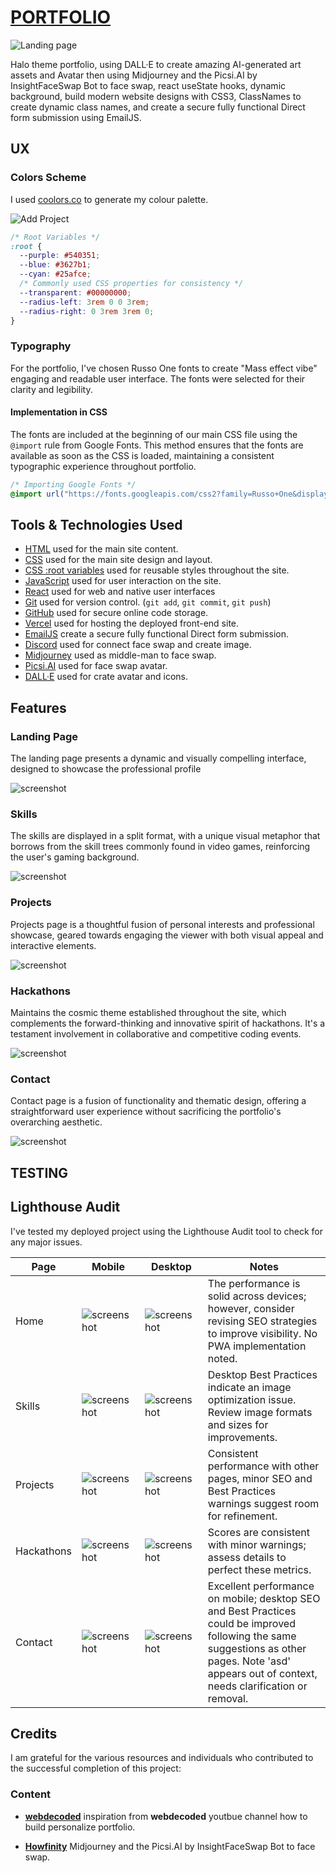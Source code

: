# [PORTFOLIO](https://react-portfolio-wine-six.vercel.app/)

![Landing page](https://i.imgur.com/uSr4R1c.png)

Halo theme portfolio, using DALL·E to create amazing AI-generated art assets and Avatar then using Midjourney and the Picsi.AI by InsightFaceSwap Bot to face swap, react useState hooks, dynamic background, build modern website designs with CSS3, ClassNames to create dynamic class names, and create a secure fully functional Direct form submission using EmailJS.

## UX

### Colors Scheme

I used [coolors.co](https://coolors.co/540351-3627b1-25afce) to generate my colour palette.

![Add Project](https://i.imgur.com/OkDzIWE.png)

```css
/* Root Variables */
:root {
  --purple: #540351;
  --blue: #3627b1;
  --cyan: #25afce;
  /* Commonly used CSS properties for consistency */
  --transparent: #00000000;
  --radius-left: 3rem 0 0 3rem;
  --radius-right: 0 3rem 3rem 0;
}
```

### Typography

For the portfolio, I've chosen Russo One fonts to create "Mass effect vibe" engaging and readable user interface. The fonts were selected for their clarity and legibility.

#### Implementation in CSS

The fonts are included at the beginning of our main CSS file using the `@import` rule from Google Fonts. This method ensures that the fonts are available as soon as the CSS is loaded, maintaining a consistent typographic experience throughout portfolio.

```css
/* Importing Google Fonts */
@import url("https://fonts.googleapis.com/css2?family=Russo+One&display=swap");
```

## Tools & Technologies Used

- [HTML](https://en.wikipedia.org/wiki/HTML) used for the main site content.
- [CSS](https://en.wikipedia.org/wiki/CSS) used for the main site design and layout.
- [CSS :root variables](https://www.w3schools.com/css/css3_variables.asp) used for reusable styles throughout the site.
- [JavaScript](https://www.javascript.com) used for user interaction on the site.
- [React](https://react.dev) used for web and native user interfaces
- [Git](https://git-scm.com) used for version control. (`git add`, `git commit`, `git push`)
- [GitHub](https://github.com) used for secure online code storage.
- [Vercel](https://pages.github.com) used for hosting the deployed front-end site.
- [EmailJS](https://www.emailjs.com) create a secure fully functional Direct form submission.
- [Discord](https://discord.com) used for connect face swap and create image.
- [Midjourney](https://www.midjourney.com/home?callbackUrl=%2Fexplore) used as middle-man to face swap.
- [Picsi.AI](https://www.picsi.ai) used for face swap avatar.
- [DALL·E](https://openai.com/dall-e-3) used for crate avatar and icons.

## Features

### Landing Page

The landing page presents a dynamic and visually compelling interface, designed to showcase the professional profile

![screenshot](https://i.imgur.com/oVrc3gT.png)

### Skills

The skills are displayed in a split format, with a unique visual metaphor that borrows from the skill trees commonly found in video games, reinforcing the user's gaming background.

![screenshot](https://i.imgur.com/BzrqtkD.png)

### Projects

Projects page is a thoughtful fusion of personal interests and professional showcase, geared towards engaging the viewer with both visual appeal and interactive elements.

![screenshot](https://i.imgur.com/VVetZh1.png)

### Hackathons

Maintains the cosmic theme established throughout the site, which complements the forward-thinking and innovative spirit of hackathons. It's a testament involvement in collaborative and competitive coding events.

![screenshot](https://i.imgur.com/FzUikpk.png)

### Contact

Contact page is a fusion of functionality and thematic design, offering a straightforward user experience without sacrificing the portfolio's overarching aesthetic.

![screenshot](https://i.imgur.com/fiTaATW.png)

## TESTING

## Lighthouse Audit

I've tested my deployed project using the Lighthouse Audit tool to check for any major issues.

| Page       | Mobile                                         | Desktop                                        | Notes                                                                                                                                                                                               |
| ---------- | ---------------------------------------------- | ---------------------------------------------- | --------------------------------------------------------------------------------------------------------------------------------------------------------------------------------------------------- |
| Home       | ![screenshot](https://i.imgur.com/tY3vePH.png) | ![screenshot](https://i.imgur.com/0qDj0XX.png) | The performance is solid across devices; however, consider revising SEO strategies to improve visibility. No PWA implementation noted.                                                              |
| Skills     | ![screenshot](https://i.imgur.com/4NbyHSC.png) | ![screenshot](https://i.imgur.com/lVGytbd.png) | Desktop Best Practices indicate an image optimization issue. Review image formats and sizes for improvements.                                                                                       |
| Projects   | ![screenshot](https://i.imgur.com/e6BtHGm.png) | ![screenshot](https://i.imgur.com/VJqNpTP.png) | Consistent performance with other pages, minor SEO and Best Practices warnings suggest room for refinement.                                                                                         |
| Hackathons | ![screenshot](https://i.imgur.com/Q8LnA8B.png) | ![screenshot](https://i.imgur.com/URzaSrx.png) | Scores are consistent with minor warnings; assess details to perfect these metrics.                                                                                                                 |
| Contact    | ![screenshot](https://i.imgur.com/KgiYYas.png) | ![screenshot](https://i.imgur.com/KgiYYas.png) | Excellent performance on mobile; desktop SEO and Best Practices could be improved following the same suggestions as other pages. Note 'asd' appears out of context, needs clarification or removal. |

## Credits

I am grateful for the various resources and individuals who contributed to the successful completion of this project:

### Content

- **[webdecoded](https://youtu.be/hYv6BM2fWd8?si=F-GU1qYnUUM0vYBJ)** inspiration from **webdecoded** youtbue channel how to build personalize portfolio.

- **[Howfinity](https://youtu.be/LkjmwuP7Z1Q?si=SFNeGS-NrG57zppR)** Midjourney and the Picsi.AI by InsightFaceSwap Bot to face swap.
